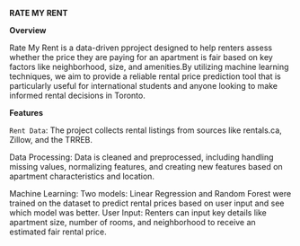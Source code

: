 **RATE MY RENT**

**Overview**

Rate My Rent is a data-driven pproject designed to help renters assess whether the price they are paying for an apartment is fair based on key factors like neighborhood, size, and amenities.By utilizing machine learning techniques, we aim to provide a reliable rental price prediction tool that is particularly useful for international students and anyone looking to make informed rental decisions in Toronto.

**Features**

`Rent Data`: The project collects rental listings from sources like rentals.ca, Zillow, and the TRREB.

Data Processing: Data is cleaned and preprocessed, including handling missing values, normalizing features, and creating new features based on apartment characteristics and location.

Machine Learning: Two models: Linear Regression and Random Forest were trained on the dataset to predict rental prices based on user input and see which model was better.
User Input: Renters can input key details like apartment size, number of rooms, and neighborhood to receive an estimated fair rental price.
